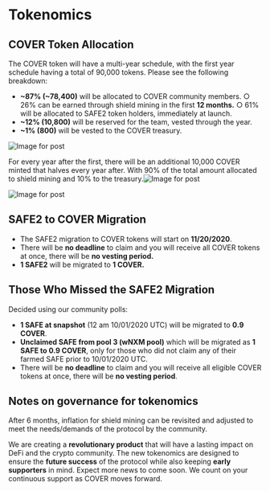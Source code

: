 # Tokenomics

## COVER Token Allocation <a id="a7cc"></a>

The COVER token will have a multi-year schedule, with the first year schedule having a total of 90,000 tokens. Please see the following breakdown:

* **~87% \(~78,400\)** will be allocated to COVER community members. ○ 26% can be earned through shield mining in the first **12 months.** ○ 61% will be allocated to SAFE2 token holders, immediately at launch.
* **~12% \(10,800\)** will be reserved for the team, vested through the year.
* **~1% \(800\)** will be vested to the COVER treasury.

![Image for post](https://miro.medium.com/max/1080/0*xpkmwnUTjj2lcDZK)

For every year after the first, there will be an additional 10,000 COVER minted that halves every year after. With 90% of the total amount allocated to shield mining and 10% to the treasury.![Image for post](https://miro.medium.com/max/27/0*lKgL6Gs6jAWeybd7?q=20)

![Image for post](https://miro.medium.com/max/1080/0*lKgL6Gs6jAWeybd7)

## SAFE2 to COVER Migration <a id="8e70"></a>

* The SAFE2 migration to COVER tokens will start on **11/20/2020**.
* There will be **no deadline** to claim and you will receive all COVER tokens at once, there will be **no vesting period.**
* **1 SAFE2** will be migrated to **1 COVER.**

## Those Who Missed the SAFE2 Migration <a id="b8d6"></a>

Decided using our community polls:

* **1 SAFE at snapshot** \(12 am 10/01/2020 UTC\) will be migrated to **0.9 COVER**.
* **Unclaimed SAFE from pool 3 \(wNXM pool\)** which will be migrated as **1 SAFE to 0.9 COVER**, only for those who did not claim any of their farmed SAFE prior to 10/01/2020 UTC.
* There will be **no deadline** to claim and you will receive all eligible COVER tokens at once, there will be **no vesting period**.

## Notes on governance for tokenomics <a id="8702"></a>

After 6 months, inflation for shield mining can be revisited and adjusted to meet the needs/demands of the protocol by the community.

We are creating a **revolutionary product** that will have a lasting impact on DeFi and the crypto community. The new tokenomics are designed to ensure the **future success** of the protocol while also keeping **early supporters** in mind. Expect more news to come soon. We count on your continuous support as COVER moves forward.

